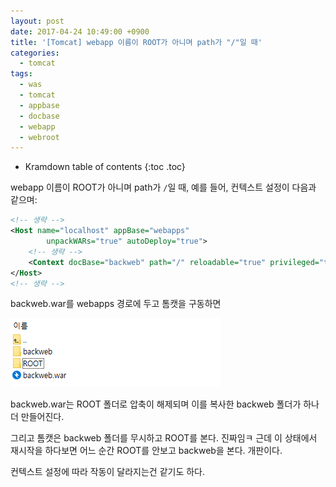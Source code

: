 ```yaml
---
layout: post
date: 2017-04-24 10:49:00 +0900
title: '[Tomcat] webapp 이름이 ROOT가 아니며 path가 "/"일 때'
categories:
  - tomcat
tags:
  - was
  - tomcat
  - appbase
  - docbase
  - webapp
  - webroot
---
```


* Kramdown table of contents
{:toc .toc}

webapp 이름이 ROOT가 아니며 path가 `/`일 때, 예를 들어, 컨텍스트 설정이 다음과 같으며:

```xml
<!-- 생략 -->
<Host name="localhost" appBase="webapps"
		unpackWARs="true" autoDeploy="true">
	<!-- 생략 -->
	<Context docBase="backweb" path="/" reloadable="true" privileged="true"/>
</Host>
<!-- 생략 -->
```

backweb.war를 webapps 경로에 두고 톰캣을 구동하면

![](/images/tomcat-webapp-location-explorer-1.png)

backweb.war는 ROOT 폴더로 압축이 해제되며 이를 복사한 backweb 폴더가 하나 더 만들어진다.

그리고 톰캣은 backweb 폴더를 무시하고 ROOT를 본다. 진짜임ㅋ 근데 이 상태에서 재시작을 하다보면 어느 순간 ROOT를 안보고 backweb을 본다. 개판이다.

컨텍스트 설정에 따라 작동이 달라지는건 같기도 하다.
